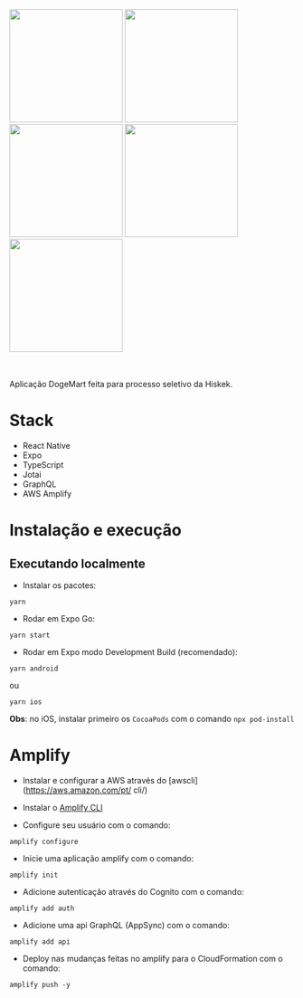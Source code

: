<img src="https://github.com/hrqmonteiro/dogestore/assets/17055027/03addcbf-59ac-4420-a2a5-a450c6d35858" width="200">
<img src="https://github.com/hrqmonteiro/dogestore/assets/17055027/dd830302-9dad-4b36-bdfe-c24588fde5dd" width="200">
<img src="https://github.com/hrqmonteiro/dogestore/assets/17055027/6d88b6d1-acec-4322-8a6d-1d2152f93dcd" width="200">
<img src="https://github.com/hrqmonteiro/dogestore/assets/17055027/2e6cc107-a34e-43ea-bc4b-373260820696" width="200">
<img src="https://github.com/hrqmonteiro/dogestore/assets/17055027/c225f506-557b-4da3-a8a1-d887fe7e4ee3" width="200">

<br/>
<br/>
<br/>

Aplicação DogeMart feita para processo seletivo da Hiskek.

# Stack

- React Native
- Expo
- TypeScript
- Jotai
- GraphQL
- AWS Amplify

# Instalação e execução

## Executando localmente

- Instalar os pacotes:

```
yarn
```

- Rodar em Expo Go:

```
yarn start
```

- Rodar em Expo modo Development Build (recomendado):

```
yarn android
```

ou

```
yarn ios
```

**Obs**: no iOS, instalar primeiro os `CocoaPods` com o comando `npx pod-install`

# Amplify

- Instalar e configurar a AWS através do [awscli](https://aws.amazon.com/pt/
  cli/)
- Instalar o [Amplify CLI](https://docs.amplify.aws/javascript/tools/cli/start/set-up-cli/)

- Configure seu usuário com o comando:

```
amplify configure
```

- Inicie uma aplicação amplify com o comando:

```
amplify init
```

- Adicione autenticação através do Cognito com o comando:

```
amplify add auth
```

- Adicione uma api GraphQL (AppSync) com o comando:

```
amplify add api
```

- Deploy nas mudanças feitas no amplify para o CloudFormation com o comando:

```
amplify push -y
```
